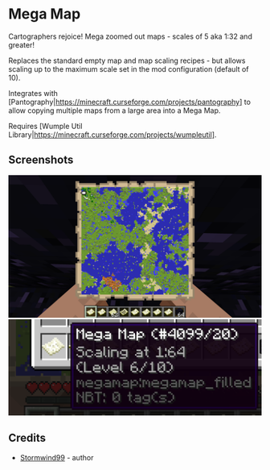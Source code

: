 # Mega Map

Cartographers rejoice! Mega zoomed out maps - scales of 5 aka 1:32 and greater!

Replaces the standard empty map and map scaling recipes - but allows scaling up to the maximum scale set in the mod configuration (default of 10).

Integrates with [Pantography|https://minecraft.curseforge.com/projects/pantography] to allow copying multiple maps from a large area into a Mega Map.

Requires [Wumple Util Library|https://minecraft.curseforge.com/projects/wumpleutil].

## Screenshots

![Scale 6 Mega Map example](https://raw.githubusercontent.com/Stormwind99/MegaMap/master/other/screenshots/megamap_scale_6.png)
![Scale 6 Mega Map advanced tooltip example](https://raw.githubusercontent.com/Stormwind99/MegaMap/master/other/screenshots/megamap_scale_6_adv_tooltip.png)

## Credits

* [Stormwind99](https://github.com/Stormwind99) - author
